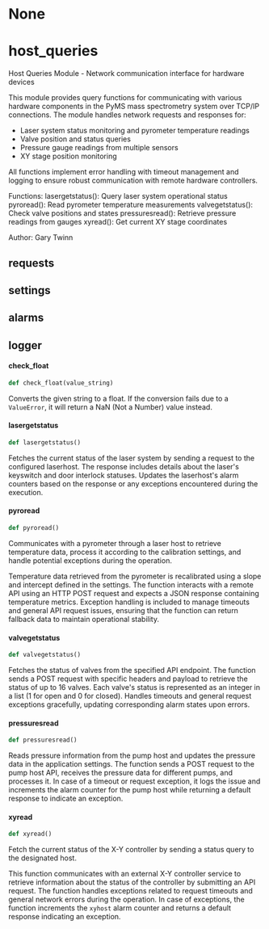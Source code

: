 # None

<a id="host_queries"></a>

# host\_queries

Host Queries Module - Network communication interface for hardware devices

This module provides query functions for communicating with various hardware
components in the PyMS mass spectrometry system over TCP/IP connections.
The module handles network requests and responses for:

- Laser system status monitoring and pyrometer temperature readings
- Valve position and status queries
- Pressure gauge readings from multiple sensors
- XY stage position monitoring

All functions implement error handling with timeout management and logging
to ensure robust communication with remote hardware controllers.

Functions:
    lasergetstatus(): Query laser system operational status
    pyroread(): Read pyrometer temperature measurements
    valvegetstatus(): Check valve positions and states
    pressuresread(): Retrieve pressure readings from gauges
    xyread(): Get current XY stage coordinates

Author: Gary Twinn

<a id="host_queries.requests"></a>

## requests

<a id="host_queries.settings"></a>

## settings

<a id="host_queries.alarms"></a>

## alarms

<a id="host_queries.logger"></a>

## logger

<a id="host_queries.check_float"></a>

#### check\_float

```python
def check_float(value_string)
```

Converts the given string to a float. If the conversion fails due to a
`ValueError`, it will return a NaN (Not a Number) value instead.

<a id="host_queries.lasergetstatus"></a>

#### lasergetstatus

```python
def lasergetstatus()
```

Fetches the current status of the laser system by sending a request to the configured
laserhost. The response includes details about the laser's keyswitch and door
interlock statuses. Updates the laserhost's alarm counters based on the response or
any exceptions encountered during the execution.

<a id="host_queries.pyroread"></a>

#### pyroread

```python
def pyroread()
```

Communicates with a pyrometer through a laser host to retrieve temperature data, process it according to the
calibration settings, and handle potential exceptions during the operation.

Temperature data retrieved from the pyrometer is recalibrated using a slope and intercept defined in the
settings. The function interacts with a remote API using an HTTP POST request and expects a JSON response
containing temperature metrics. Exception handling is included to manage timeouts and general API request
issues, ensuring that the function can return fallback data to maintain operational stability.

<a id="host_queries.valvegetstatus"></a>

#### valvegetstatus

```python
def valvegetstatus()
```

Fetches the status of valves from the specified API endpoint. The function sends a
POST request with specific headers and payload to retrieve the status of up to
16 valves. Each valve's status is represented as an integer in a list
(1 for open and 0 for closed). Handles timeouts and general request exceptions
gracefully, updating corresponding alarm states upon errors.

<a id="host_queries.pressuresread"></a>

#### pressuresread

```python
def pressuresread()
```

Reads pressure information from the pump host and updates the pressure data in the
application settings. The function sends a POST request to the pump host API, receives
the pressure data for different pumps, and processes it. In case of a timeout or
request exception, it logs the issue and increments the alarm counter for the pump
host while returning a default response to indicate an exception.

<a id="host_queries.xyread"></a>

#### xyread

```python
def xyread()
```

Fetch the current status of the X-Y controller by sending a status query to the designated host.

This function communicates with an external X-Y controller service to retrieve information
about the status of the controller by submitting an API request. The function handles
exceptions related to request timeouts and general network errors during the operation.
In case of exceptions, the function increments the `xyhost` alarm counter and returns
a default response indicating an exception.

